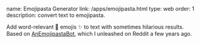 name: Emojipasta Generator
link: /apps/emojipasta.html
type: web
order: 1
description: convert text to emojipasta.

Add word-relevant 🤖 emojis ✨ to text with sometimes hilarious results. Based on [AnEmojipastaBot](https://github.com/Kevinpgalligan/EmojipastaBot), which I unleashed on Reddit a few years ago.
